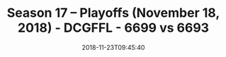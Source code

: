 ---
title: Season 17 – Playoffs (November 18, 2018) - DCGFFL - 6699 vs 6693
teams_score:
- team: 6699
  score:
- team: 6693
  score: 8
mvp: A. Mable (Pink), B. Allen (Hunter Green)
game-ball: E. Armstrong (Pink), S. Boylan (Hunter Green)
sportsperson: A. Martello (Pink), C. Arnold (Hunter Green)
season: 17
week:
date: '2018-11-23T09:45:40'
pageid: season-17-playoffs-november-18-2018-6699-vs-6693
---